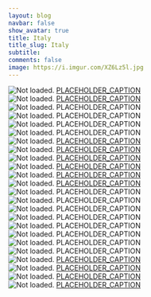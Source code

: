 ```yaml
---
layout: blog
navbar: false
show_avatar: true
title: Italy
title_slug: Italy
subtitle: 
comments: false
image: https://i.imgur.com/XZ6Lz5l.jpg
---
```


<div class="img-container">
  <img src="https://i.imgur.com/ae7oWOz.jpg" alt="Not loaded." class="center-block">
  <a href="https://www.google.com/maps/search/?api=1&query=38.0269778,14.7535639" target="_blank">
    <span class="img-caption-corner" style="display: inline;">PLACEHOLDER_CAPTION</span>
  </a>  
</div> 


<div class="img-container">
  <img src="https://i.imgur.com/wZE25vk.jpg" alt="Not loaded." class="center-block">
  <a href="https://www.google.com/maps/search/?api=1&query=38.0266222,14.7537611" target="_blank">
    <span class="img-caption-corner" style="display: inline;">PLACEHOLDER_CAPTION</span>
  </a>  
</div> 


<div class="img-container">
  <img src="https://i.imgur.com/AWeOF3x.jpg" alt="Not loaded." class="center-block">
  <a  target="_blank">
    <span class="img-caption-corner" style="display: inline;">PLACEHOLDER_CAPTION</span>
  </a>  
</div> 


<div class="img-container">
  <img src="https://i.imgur.com/mRFVBCH.jpg" alt="Not loaded." class="center-block">
  <a  target="_blank">
    <span class="img-caption-corner" style="display: inline;">PLACEHOLDER_CAPTION</span>
  </a>  
</div> 


<div class="img-container">
  <img src="https://i.imgur.com/Ac08Zco.jpg" alt="Not loaded." class="center-block">
  <a  target="_blank">
    <span class="img-caption-corner" style="display: inline;">PLACEHOLDER_CAPTION</span>
  </a>  
</div> 


<div class="img-container">
  <img src="https://i.imgur.com/6b01pgp.jpg" alt="Not loaded." class="center-block">
  <a  target="_blank">
    <span class="img-caption-corner" style="display: inline;">PLACEHOLDER_CAPTION</span>
  </a>  
</div> 


<div class="img-container">
  <img src="https://i.imgur.com/kaQMocY.jpg" alt="Not loaded." class="center-block">
  <a href="https://www.google.com/maps/search/?api=1&query=41.9656528,12.8003694" target="_blank">
    <span class="img-caption-corner" style="display: inline;">PLACEHOLDER_CAPTION</span>
  </a>  
</div> 


<div class="img-container">
  <img src="https://i.imgur.com/piS9LbS.jpg" alt="Not loaded." class="center-block">
  <a href="https://www.google.com/maps/search/?api=1&query=41.9667556,12.8040111" target="_blank">
    <span class="img-caption-corner" style="display: inline;">PLACEHOLDER_CAPTION</span>
  </a>  
</div> 


<div class="img-container">
  <img src="https://i.imgur.com/XZ6Lz5l.jpg" alt="Not loaded." class="center-block">
  <a href="https://www.google.com/maps/search/?api=1&query=43.7656556,11.2584361" target="_blank">
    <span class="img-caption-corner" style="display: inline;">PLACEHOLDER_CAPTION</span>
  </a>  
</div> 


<div class="img-container">
  <img src="https://i.imgur.com/y0W6t9Y.jpg" alt="Not loaded." class="center-block">
  <a href="https://www.google.com/maps/search/?api=1&query=43.7632111,11.2640944" target="_blank">
    <span class="img-caption-corner" style="display: inline;">PLACEHOLDER_CAPTION</span>
  </a>  
</div> 


<div class="img-container">
  <img src="https://i.imgur.com/5fg71cU.jpg" alt="Not loaded." class="center-block">
  <a href="https://www.google.com/maps/search/?api=1&query=43.7632722,11.2641250" target="_blank">
    <span class="img-caption-corner" style="display: inline;">PLACEHOLDER_CAPTION</span>
  </a>  
</div> 


<div class="img-container">
  <img src="https://i.imgur.com/FMOwk8m.jpg" alt="Not loaded." class="center-block">
  <a href="https://www.google.com/maps/search/?api=1&query=43.7665472,11.2587667" target="_blank">
    <span class="img-caption-corner" style="display: inline;">PLACEHOLDER_CAPTION</span>
  </a>  
</div> 


<div class="img-container">
  <img src="https://i.imgur.com/vrG62JM.jpg" alt="Not loaded." class="center-block">
  <a  target="_blank">
    <span class="img-caption-corner" style="display: inline;">PLACEHOLDER_CAPTION</span>
  </a>  
</div> 


<div class="img-container">
  <img src="https://i.imgur.com/gsBy2rT.jpg" alt="Not loaded." class="center-block">
  <a  target="_blank">
    <span class="img-caption-corner" style="display: inline;">PLACEHOLDER_CAPTION</span>
  </a>  
</div> 


<div class="img-container">
  <img src="https://i.imgur.com/tQ3IjlU.jpg" alt="Not loaded." class="center-block">
  <a  target="_blank">
    <span class="img-caption-corner" style="display: inline;">PLACEHOLDER_CAPTION</span>
  </a>  
</div> 


<div class="img-container">
  <img src="https://i.imgur.com/LHIXdW4.jpg" alt="Not loaded." class="center-block">
  <a  target="_blank">
    <span class="img-caption-corner" style="display: inline;">PLACEHOLDER_CAPTION</span>
  </a>  
</div> 


<div class="img-container">
  <img src="https://i.imgur.com/WkHgvAN.jpg" alt="Not loaded." class="center-block">
  <a  target="_blank">
    <span class="img-caption-corner" style="display: inline;">PLACEHOLDER_CAPTION</span>
  </a>  
</div> 


<div class="img-container">
  <img src="https://i.imgur.com/yalVIYh.jpg" alt="Not loaded." class="center-block">
  <a  target="_blank">
    <span class="img-caption-corner" style="display: inline;">PLACEHOLDER_CAPTION</span>
  </a>  
</div> 


<div class="img-container">
  <img src="https://i.imgur.com/UqtgilA.jpg" alt="Not loaded." class="center-block">
  <a  target="_blank">
    <span class="img-caption-corner" style="display: inline;">PLACEHOLDER_CAPTION</span>
  </a>  
</div> 


<div class="img-container">
  <img src="https://i.imgur.com/5gFEUlD.jpg" alt="Not loaded." class="center-block">
  <a  target="_blank">
    <span class="img-caption-corner" style="display: inline;">PLACEHOLDER_CAPTION</span>
  </a>  
</div> 


<div class="img-container">
  <img src="https://i.imgur.com/fNmS6pm.jpg" alt="Not loaded." class="center-block">
  <a href="https://www.google.com/maps/search/?api=1&query=44.1340556,9.7084833" target="_blank">
    <span class="img-caption-corner" style="display: inline;">PLACEHOLDER_CAPTION</span>
  </a>  
</div> 


<div class="img-container">
  <img src="https://i.imgur.com/5xOXwOY.jpg" alt="Not loaded." class="center-block">
  <a href="https://www.google.com/maps/search/?api=1&query=45.0599028,7.6973778" target="_blank">
    <span class="img-caption-corner" style="display: inline;">PLACEHOLDER_CAPTION</span>
  </a>  
</div> 


<div class="img-container">
  <img src="https://i.imgur.com/mnGQ2TF.jpg" alt="Not loaded." class="center-block">
  <a href="https://www.google.com/maps/search/?api=1&query=45.0773694,7.6834611" target="_blank">
    <span class="img-caption-corner" style="display: inline;">PLACEHOLDER_CAPTION</span>
  </a>  
</div> 


<div class="img-container">
  <img src="https://i.imgur.com/F9AwAcw.jpg" alt="Not loaded." class="center-block">
  <a href="https://www.google.com/maps/search/?api=1&query=45.0728083,7.6821500" target="_blank">
    <span class="img-caption-corner" style="display: inline;">PLACEHOLDER_CAPTION</span>
  </a>  
</div> 

